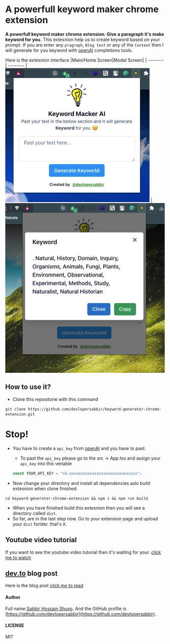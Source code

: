 # A powerfull keyword maker chrome extension

**A powerfull keyword maker chrome extension. Give a paragraph it's make keyword for you.** This extesnion help us to create keyword based on your prompt. If you are enter any `pragraph`, `Blog text` or any of the `Content` then I will generate for you keyword with [openAI](https://platform.openai.com/docs/api-reference/completions) completions tools.

Here is the extesnion interface
|Main/Home Screen|Modal Screen|
| -------- | -------- |
![devlopersabbir](./screenshot/screenshot1.png) | ![devlopersabbir](./screenshot/screenshot2.png)

## How to use it?

- Clone this repositorie with this command

```console
git clone https://github.com/devlopersabbir/keyword-generator-chrome-extension.git
```

# Stop!

- You have to create a `api_key` from [openAI](https://platform.openai.com/account/api-keys) and you have to past.

  - To past the `api_key` please go to the src -> App.tsx and assign your `api_key` into this veriable

  ```ts
  const YOUR_API_KEY = "sk-oxxxxxxxxxxxxxxxxxxxxxxxxxxxxx";
  ```

- Now change your directory and install all dependencies aslo build extesnion when clone finished.

```console
cd keyword-generator-chrome-extension && npm i && npm run build
```

- When you have finished build this extesnion then you will see a directory called `dist`.
- So far, are in the last step now. Go to your extension page and upload your `dist` forlder. that's it.

## Youtube video tutorial
If you  want to see the youtube video tutorial then it's waiting for your. [click me to watch](https://youtu.be/LOcWxUQbYPY)

## [dev.to](https://dev.to) blog post
Here is the blog post [click me to read](https://dev.to/devlopersabbir/create-a-keyword-generator-chrome-extension-1gfh)

#### Author

Full name [Sabbir Hossain Shuvo](https://www.showwcase.com/devlopersabbir). And the GitHub profile is [https://github.com/devlopersabbir](https://github.com/devlopersabbir).

#### LICENSE

MIT
